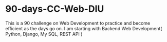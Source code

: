 # 90-days-CC-Web-DIU
This is a 90 challenge on Web Development to practice and become efficient as the days go on.
I am starting with Backend Web Development( Python, Django, My SQL, REST API )
